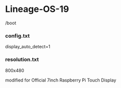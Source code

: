 # Lineage-OS-19

/boot

### config.txt
display_auto_detect=1

### resolution.txt
800x480

modified for Official 7inch Raspberry Pi Touch Display

